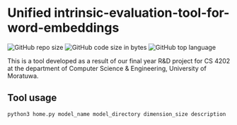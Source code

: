 # Unified intrinsic-evaluation-tool-for-word-embeddings
![GitHub repo size](https://img.shields.io/github/repo-size/Archulan/Tamil_songs_search_engine?color=red&style=plastic)
![GitHub code size in bytes](https://img.shields.io/github/languages/code-size/Archulan/Tamil_songs_search_engine?style=plastic)
![GitHub top language](https://img.shields.io/github/languages/top/Archulan/Tamil_songs_search_engine?color=blueviolet&style=plastic)

This is a tool developed as a result of our final year R&D project for CS 4202 at the department of Computer Science & Engineering, University of Moratuwa.

## Tool usage
```
python3 home.py model_name model_directory dimension_size description
```
